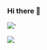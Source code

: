 ### Hi there 👋

![](https://github-readme-stats.vercel.app/api/top-langs/?username=meteorlxy&theme=dark&layout=compact)'

![](https://github-readme-stats.vercel.app/api?username=meteorlxy&theme=dark&show_icons=true)

<!--
**mHalo/mHalo** is a ✨ _special_ ✨ repository because its `README.md` (this file) appears on your GitHub profile.

Here are some ideas to get you started:

- 🔭 I’m currently working on ...
- 🌱 I’m currently learning ...
- 👯 I’m looking to collaborate on ...
- 🤔 I’m looking for help with ...
- 💬 Ask me about ...
- 📫 How to reach me: ...
- 😄 Pronouns: ...
- ⚡ Fun fact: ...
-->
